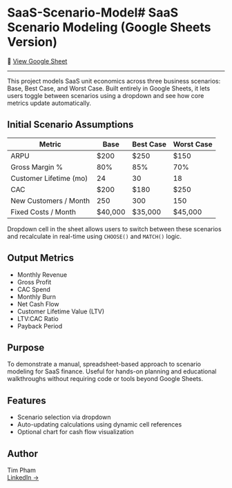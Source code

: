# SaaS-Scenario-Model# SaaS Scenario Modeling (Google Sheets Version)

📄 [View Google Sheet](https://docs.google.com/spreadsheets/d/1YzBiY5HyLAGPYOcRIxekCUXlO0zhs7EHT5NTuG_YwvY/edit?usp=sharing)

---

This project models SaaS unit economics across three business scenarios: Base, Best Case, and Worst Case. Built entirely in Google Sheets, it lets users toggle between scenarios using a dropdown and see how core metrics update automatically.

## Initial Scenario Assumptions

| Metric                   | Base      | Best Case | Worst Case |
|--------------------------|-----------|-----------|------------|
| ARPU                     | $200      | $250      | $150       |
| Gross Margin %           | 80%       | 85%       | 70%        |
| Customer Lifetime (mo)   | 24        | 30        | 18         |
| CAC                      | $200      | $180      | $250       |
| New Customers / Month    | 250       | 300       | 150        |
| Fixed Costs / Month      | $40,000   | $35,000   | $45,000    |

Dropdown cell in the sheet allows users to switch between these scenarios and recalculate in real-time using `CHOOSE()` and `MATCH()` logic.

## Output Metrics

- Monthly Revenue
- Gross Profit
- CAC Spend
- Monthly Burn
- Net Cash Flow
- Customer Lifetime Value (LTV)
- LTV:CAC Ratio
- Payback Period

## Purpose

To demonstrate a manual, spreadsheet-based approach to scenario modeling for SaaS finance. Useful for hands-on planning and educational walkthroughs without requiring code or tools beyond Google Sheets.

## Features

- Scenario selection via dropdown
- Auto-updating calculations using dynamic cell references
- Optional chart for cash flow visualization

## Author

Tim Pham  
[LinkedIn →](https://www.linkedin.com/in/timphamtx)
